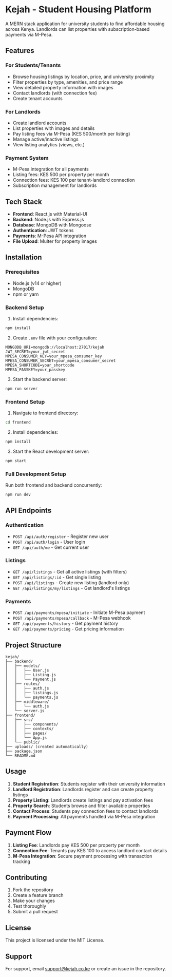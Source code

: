 # Kejah - Student Housing Platform

A MERN stack application for university students to find affordable housing across Kenya. Landlords can list properties with subscription-based payments via M-Pesa.

## Features

### For Students/Tenants
- Browse housing listings by location, price, and university proximity
- Filter properties by type, amenities, and price range
- View detailed property information with images
- Contact landlords (with connection fee)
- Create tenant accounts

### For Landlords
- Create landlord accounts
- List properties with images and details
- Pay listing fees via M-Pesa (KES 500/month per listing)
- Manage active/inactive listings
- View listing analytics (views, etc.)

### Payment System
- M-Pesa integration for all payments
- Listing fees: KES 500 per property per month
- Connection fees: KES 100 per tenant-landlord connection
- Subscription management for landlords

## Tech Stack

- **Frontend**: React.js with Material-UI
- **Backend**: Node.js with Express.js
- **Database**: MongoDB with Mongoose
- **Authentication**: JWT tokens
- **Payments**: M-Pesa API integration
- **File Upload**: Multer for property images

## Installation

### Prerequisites
- Node.js (v14 or higher)
- MongoDB
- npm or yarn

### Backend Setup
1. Install dependencies:
```bash
npm install
```

2. Create `.env` file with your configuration:
```
MONGODB_URI=mongodb://localhost:27017/kejah
JWT_SECRET=your_jwt_secret
MPESA_CONSUMER_KEY=your_mpesa_consumer_key
MPESA_CONSUMER_SECRET=your_mpesa_consumer_secret
MPESA_SHORTCODE=your_shortcode
MPESA_PASSKEY=your_passkey
```

3. Start the backend server:
```bash
npm run server
```

### Frontend Setup
1. Navigate to frontend directory:
```bash
cd frontend
```

2. Install dependencies:
```bash
npm install
```

3. Start the React development server:
```bash
npm start
```

### Full Development Setup
Run both frontend and backend concurrently:
```bash
npm run dev
```

## API Endpoints

### Authentication
- `POST /api/auth/register` - Register new user
- `POST /api/auth/login` - User login
- `GET /api/auth/me` - Get current user

### Listings
- `GET /api/listings` - Get all active listings (with filters)
- `GET /api/listings/:id` - Get single listing
- `POST /api/listings` - Create new listing (landlord only)
- `GET /api/listings/my/listings` - Get landlord's listings

### Payments
- `POST /api/payments/mpesa/initiate` - Initiate M-Pesa payment
- `POST /api/payments/mpesa/callback` - M-Pesa webhook
- `GET /api/payments/history` - Get payment history
- `GET /api/payments/pricing` - Get pricing information

## Project Structure

```
kejah/
├── backend/
│   ├── models/
│   │   ├── User.js
│   │   ├── Listing.js
│   │   └── Payment.js
│   ├── routes/
│   │   ├── auth.js
│   │   ├── listings.js
│   │   └── payments.js
│   ├── middleware/
│   │   └── auth.js
│   └── server.js
├── frontend/
│   ├── src/
│   │   ├── components/
│   │   ├── contexts/
│   │   ├── pages/
│   │   └── App.js
│   └── public/
├── uploads/ (created automatically)
├── package.json
└── README.md
```

## Usage

1. **Student Registration**: Students register with their university information
2. **Landlord Registration**: Landlords register and can create property listings
3. **Property Listing**: Landlords create listings and pay activation fees
4. **Property Search**: Students browse and filter available properties
5. **Contact Process**: Students pay connection fees to contact landlords
6. **Payment Processing**: All payments handled via M-Pesa integration

## Payment Flow

1. **Listing Fee**: Landlords pay KES 500 per property per month
2. **Connection Fee**: Tenants pay KES 100 to access landlord contact details
3. **M-Pesa Integration**: Secure payment processing with transaction tracking

## Contributing

1. Fork the repository
2. Create a feature branch
3. Make your changes
4. Test thoroughly
5. Submit a pull request

## License

This project is licensed under the MIT License.

## Support

For support, email support@kejah.co.ke or create an issue in the repository.